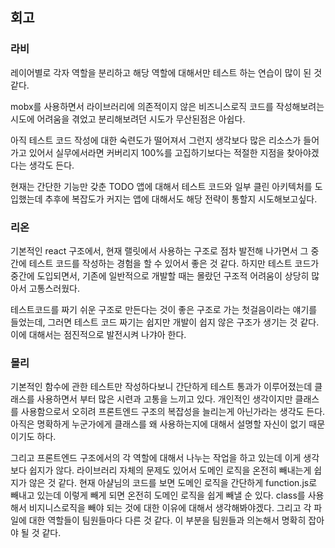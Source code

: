 ## 회고 

### 라비
레이어별로 각자 역할을 분리하고 해당 역할에 대해서만 테스트 하는 연습이 많이 된 것 같다.

mobx를 사용하면서 라이브러리에 의존적이지 않은 비즈니스로직 코드를 작성해보려는 시도에 어려움을 겪었고 분리해보려던 시도가 무산된점은 아쉽다.

아직 테스트 코드 작성에 대한 숙련도가 떨어져서 그런지 생각보다 많은 리소스가 들어가고 있어서 실무에서라면 커버리지 100%를 고집하기보다는 적절한 지점을 찾아야겠다는 생각도 든다.

현재는 간단한 기능만 갖춘 TODO 앱에 대해서 테스트 코드와 일부 클린 아키텍처를 도입했는데 추후에 복잡도가 커지는 앱에 대해서도 해당 전략이 통할지 시도해보고싶다.


### 리온
기본적인 react 구조에서, 현재 랠릿에서 사용하는 구조로 점차 발전해 나가면서 그 중간에 테스트 코드를 작성하는 경험을 할 수 있어서 좋은 것 같다.
하지만 테스트 코드가 중간에 도입되면서, 기존에 일반적으로 개발할 때는 몰랐던 구조적 어려움이 상당히 많아서 고통스러웠다.

테스트코드를 짜기 쉬운 구조로 만든다는 것이 좋은 구조로 가는 첫걸음이라는 얘기를 들었는데, 그러면 테스트 코드 짜기는 쉽지만 개발이 쉽지 않은 구조가 생기는 것 같다. 이에 대해서는 점진적으로 발전시켜 나갸아 한다.

### 몰리
기본적인 함수에 관한 테스트만 작성하다보니 간단하게 테스트 통과가 이루어졌는데 
클래스를 사용하면서 부터 많은 시련과 고통을 느끼고 있다. 개인적인 생각이지만 
클래스를 사용함으로서 오히려 프론트엔드 구조의 복잡성을 늘리는게 아닌가라는 생각도 든다.
아직은 명확하게 누군가에게 클래스를 왜 사용하는지에 대해서 설명할 자신이 없기 때문이기도 하다.

그리고 프론트엔드 구조에서의 각 역할에 대해서 나누는 작업을 하고 있는데 이게 생각보다 쉽지가 않다. 
라이브러리 자체의 문제도 있어서 도메인 로직을 온전히 빼내는게 쉽지가 않은 것 같다. 현재 아샬님의 코드를 보면
도메인 로직을 간단하게 function.js로 빼내고 있는데 이렇게 빼게 되면 온전히 도메인 로직을 쉽게 빼낼 순 있다.
class를 사용해서 비지니스로직을 빼야 되는 것에 대한 이유에 대해서 생각해봐야겠다. 
그리고 각 파일에 대한 역할들이 팀원들마다 다른 것 같다. 이 부분을 팀원들과 의논해서 명확히 잡아야 될 것 같다.

